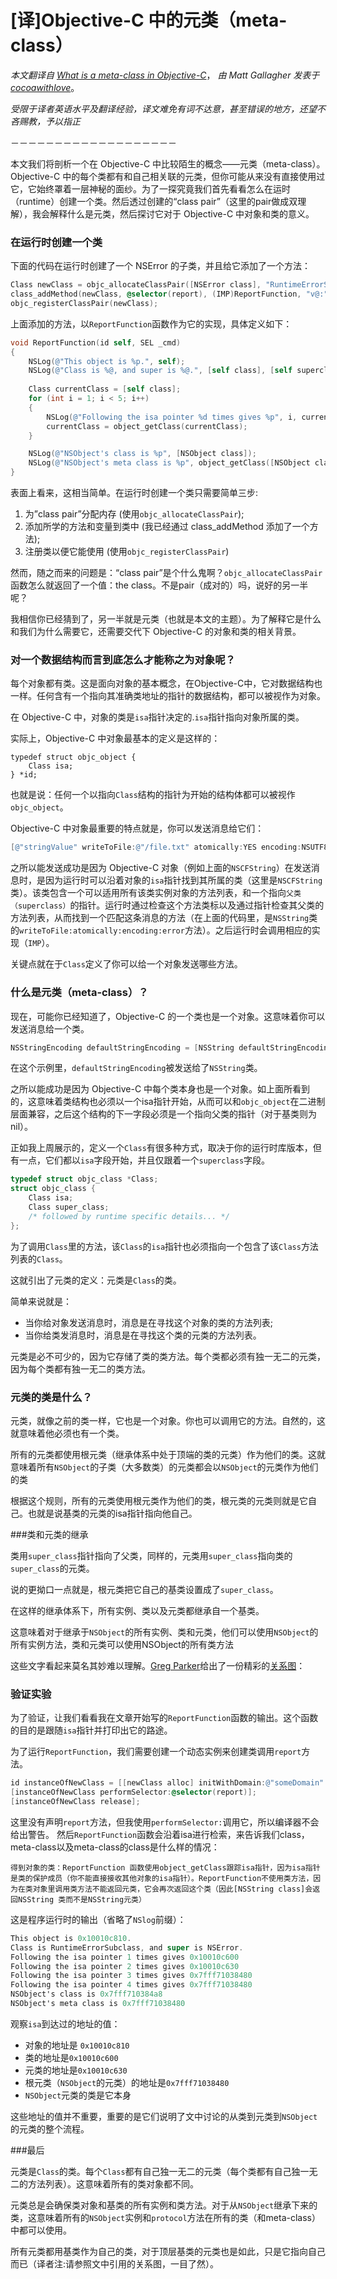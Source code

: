 # \[译]Objective-C 中的元类（meta-class）

*本文翻译自 [What is a meta-class in Objective-C](https://www.cocoawithlove.com/2010/01/what-is-meta-class-in-objective-c.html)*， *由 Matt Gallagher 发表于 [cocoawithlove](https://www.cocoawithlove.com)*。

*受限于译者英语水平及翻译经验，译文难免有词不达意，甚至错误的地方，还望不吝赐教，予以指正*

－－－－－－－－－－－－－－－－－－－

本文我们将剖析一个在 Objective-C 中比较陌生的概念——元类（meta-class）。Objective-C 中的每个类都有和自己相关联的元类，但你可能从来没有直接使用过它，它始终罩着一层神秘的面纱。为了一探究竟我们首先看看怎么在运时（runtime）创建一个类。然后透过创建的“class pair”（这里的pair做成双理解），我会解释什么是元类，然后探讨它对于 Objective-C 中对象和类的意义。

### 在运行时创建一个类

下面的代码在运行时创建了一个 NSError 的子类，并且给它添加了一个方法：

``` Objective-C
Class newClass = objc_allocateClassPair([NSError class], "RuntimeErrorSubclass", 0);
class_addMethod(newClass, @selector(report), (IMP)ReportFunction, "v@:");
objc_registerClassPair(newClass);
```

上面添加的方法，以`ReportFunction`函数作为它的实现，具体定义如下：

``` Objective-C
void ReportFunction(id self, SEL _cmd)
{
    NSLog(@"This object is %p.", self);
    NSLog(@"Class is %@, and super is %@.", [self class], [self superclass]);
    
    Class currentClass = [self class];
    for (int i = 1; i < 5; i++)
    {
        NSLog(@"Following the isa pointer %d times gives %p", i, currentClass);
        currentClass = object_getClass(currentClass);
    }

    NSLog(@"NSObject's class is %p", [NSObject class]);
    NSLog(@"NSObject's meta class is %p", object_getClass([NSObject class]));
}
```

表面上看来，这相当简单。在运行时创建一个类只需要简单三步:

1. 为”class pair”分配内存 (使用`objc_allocateClassPair`);
2. 添加所学的方法和变量到类中 (我已经通过 class_addMethod 添加了一个方法);
3. 注册类以便它能使用 (使用`objc_registerClassPair`)

然而，随之而来的问题是：“class pair”是个什么鬼啊？`objc_allocateClassPair`函数怎么就返回了一个值：the class。不是pair（成对的）吗，说好的另一半呢？

我相信你已经猜到了，另一半就是元类（也就是本文的主题）。为了解释它是什么和我们为什么需要它，还需要交代下 Objective-C 的对象和类的相关背景。

### 对一个数据结构而言到底怎么才能称之为对象呢？

每个对象都有类。这是面向对象的基本概念，在Objective-C中，它对数据结构也一样。任何含有一个指向其准确类地址的指针的数据结构，都可以被视作为对象。

在 Objective-C 中，对象的类是`isa`指针决定的.`isa`指针指向对象所属的类。

实际上，Objective-C 中对象最基本的定义是这样的：

``` Ojbective-C
typedef struct objc_object {
    Class isa;
} *id;
```

也就是说：任何一个以指向`Class`结构的指针为开始的结构体都可以被视作`objc_object`。

Objective-C 中对象最重要的特点就是，你可以发送消息给它们：

``` Objective-C
[@"stringValue" writeToFile:@"/file.txt" atomically:YES encoding:NSUTF8StringEncoding error:NULL];
```

之所以能发送成功是因为 Objective-C 对象（例如上面的`NSCFString`）在发送消息时，是因为运行时可以沿着对象的`isa`指针找到其所属的类（这里是`NSCFString`类）。该类包含一个可以适用所有该类实例对象的方法列表，和一个指向`父类（superclass）`的指针。运行时通过检查这个方法类标以及通过指针检查其父类的方法列表，从而找到一个匹配这条消息的方法（在上面的代码里，是`NSString`类的`writeToFile:atomically:encoding:error`方法）。之后运行时会调用相应的实现（`IMP`）。

关键点就在于`Class`定义了你可以给一个对象发送哪些方法。

### 什么是元类（meta-class）？

现在，可能你已经知道了，Objective-C 的一个类也是一个对象。这意味着你可以发送消息给一个类。

``` Objective-C
NSStringEncoding defaultStringEncoding = [NSString defaultStringEncoding];
```

在这个示例里，`defaultStringEncoding`被发送给了`NSString`类。

之所以能成功是因为 Objective-C 中每个类本身也是一个对象。如上面所看到的，这意味着类结构也必须以一个isa指针开始，从而可以和`objc_object`在二进制层面兼容，之后这个结构的下一字段必须是一个指向父类的指针（对于基类则为nil）。

正如我上周展示的，定义一个`Class`有很多种方式，取决于你的运行时库版本，但有一点，它们都以`isa`字段开始，并且仅跟着一个`superclass`字段。

``` Objective-C
typedef struct objc_class *Class;
struct objc_class {
    Class isa;
    Class super_class;
    /* followed by runtime specific details... */
};
```

为了调用`Class`里的方法，该`Class`的`isa`指针也必须指向一个包含了该`Class`方法列表的`Class`。

这就引出了元类的定义：元类是`Class`的类。

简单来说就是：
- 当你给对象发送消息时，消息是在寻找这个对象的类的方法列表;
- 当你给类发消息时，消息是在寻找这个类的元类的方法列表。

元类是必不可少的，因为它存储了类的类方法。每个类都必须有独一无二的元类，因为每个类都有独一无二的类方法。

### 元类的类是什么？

元类，就像之前的类一样，它也是一个对象。你也可以调用它的方法。自然的，这就意味着他必须也有一个类。

所有的元类都使用根元类（继承体系中处于顶端的类的元类）作为他们的类。这就意味着所有`NSObject`的子类（大多数类）的元类都会以`NSObject`的元类作为他们的类

根据这个规则，所有的元类使用根元类作为他们的类，根元类的元类则就是它自己。也就是说基类的元类的isa指针指向他自己。

###类和元类的继承

类用`super_class`指针指向了父类，同样的，元类用`super_class`指向类的`super_class`的元类。

说的更拗口一点就是，根元类把它自己的基类设置成了`super_class`。

在这样的继承体系下，所有实例、类以及元类都继承自一个基类。

这意味着对于继承于`NSObject`的所有实例、类和元类，他们可以使用`NSObject`的所有实例方法，类和元类可以使用NSObject的所有类方法

这些文字看起来莫名其妙难以理解。[Greg Parker](http://www.sealiesoftware.com/blog/)给出了一份精彩的[关系图](http://www.sealiesoftware.com/blog/class%20diagram.pdf)：

### 验证实验

为了验证，让我们看看我在文章开始写的`ReportFunction`函数的输出。这个函数的目的是跟随`isa`指针并打印出它的路途。

为了运行`ReportFunction`，我们需要创建一个动态实例来创建类调用`report`方法。

``` Objective-C
id instanceOfNewClass = [[newClass alloc] initWithDomain:@"someDomain" code:0 userInfo:nil];
[instanceOfNewClass performSelector:@selector(report)];
[instanceOfNewClass release];
```

这里没有声明`report`方法，但我使用`performSelector:`调用它，所以编译器不会给出警告。
然后`ReportFunction`函数会沿着isa进行检索，来告诉我们class，meta-class以及meta-class的class是什么样的情况：

```
得到对象的类：ReportFunction 函数使用object_getClass跟踪isa指针，因为isa指针是类的保护成员（你不能直接接收其他对象的isa指针）。ReportFunction不使用类方法，因为在类对象里调用类方法不能返回元类，它会再次返回这个类（因此[NSString class]会返回NSString 类而不是NSString元类）
```
这是程序运行时的输出（省略了`NSlog`前缀）：

``` Objective-C
This object is 0x10010c810.
Class is RuntimeErrorSubclass, and super is NSError.
Following the isa pointer 1 times gives 0x10010c600
Following the isa pointer 2 times gives 0x10010c630
Following the isa pointer 3 times gives 0x7fff71038480
Following the isa pointer 4 times gives 0x7fff71038480
NSObject's class is 0x7fff710384a8
NSObject's meta class is 0x7fff71038480
```

观察`isa`到达过的地址的值：

- 对象的地址是 `0x10010c810`
- 类的地址是`0x10010c600`
- 元类的地址是`0x10010c630`
- 根元类（`NSObject`的元类）的地址是`0x7fff71038480`
- `NSObject`元类的类是它本身

这些地址的值并不重要，重要的是它们说明了文中讨论的从类到元类到`NSObject`的元类的整个流程。

###最后

元类是`Class`的类。每个`Class`都有自己独一无二的元类（每个类都有自己独一无二的方法列表）。这意味着所有的类对象都不同。

元类总是会确保类对象和基类的所有实例和类方法。对于从`NSObject`继承下来的类，这意味着所有的`NSObject`实例和`protocol`方法在所有的类（和meta-class）中都可以使用。

所有元类都用基类作为自己的类，对于顶层基类的元类也是如此，只是它指向自己而已（译者注:请参照文中引用的关系图，一目了然）。
